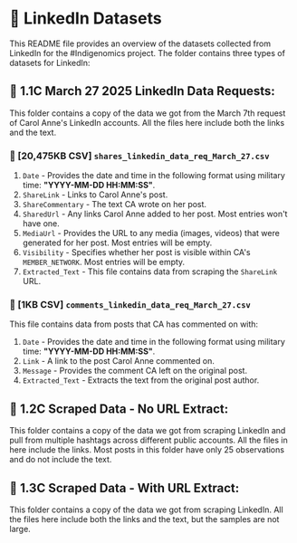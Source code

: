 
# 📌 LinkedIn Datasets


This README file provides an overview of the datasets collected from LinkedIn for the #Indigenomics project. The folder contains three types of datasets for LinkedIn:

## 📁 1.1C March 27 2025 LinkedIn Data Requests: 
This folder contains a copy of the data we got from the March 7th request of Carol Anne's LinkedIn accounts. All the files here include both the links and the text.

### 📍 [20,475KB CSV] `shares_linkedin_data_req_March_27.csv`
1. `Date` - Provides the date and time in the following format using military time: **"YYYY-MM-DD HH:MM:SS"**.
2. `ShareLink` - Links to Carol Anne's post.
3. `ShareCommentary` - The text CA wrote on her post.
4. `SharedUrl` - Any links Carol Anne added to her post. Most entries won't have one.
5. `MediaUrl` - Provides the URL to any media (images, videos) that were generated for her post. Most entries will be empty.
6. `Visibility` - Specifies whether her post is visible within CA's `MEMBER_NETWORK`. Most entries will be empty.
7. `Extracted_Text` - This file contains data from scraping the `ShareLink` URL. 


### 📍 [1KB CSV] `comments_linkedin_data_req_March_27.csv`

This file contains data from posts that CA has commented on with:
1. `Date` - Provides the date and time in the following format using military time: **"YYYY-MM-DD HH:MM:SS"**.
2. `Link` - A link to the post Carol Anne commented on.
3. `Message` - Provides the comment CA left on the original post.
4. `Extracted_Text` - Extracts the text from the original post author.

## 📁 1.2C Scraped Data - No URL Extract: 
This folder contains a copy of the data we got from scraping LinkedIn and pull from multiple hashtags across different public accounts. All the files in here include the links. Most posts in this folder have only 25 observations and do not include the text.

## 📁 1.3C Scraped Data - With URL Extract: 
This folder contains a copy of the data we got from scraping LinkedIn. All the files here include both the links and the text, but the samples are not large.

